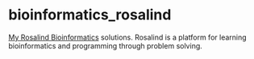 # bioinformatics_rosalind
[My Rosalind Bioinformatics](http://rosalind.info/) solutions.
Rosalind is a platform for learning bioinformatics and programming through problem solving.
